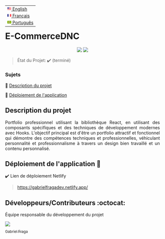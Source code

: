 <table align="right">
 <tr><td><a href="README_en.md"><img src="readme_img/us-flag.png" height="13"> English</a></td></tr>
 <tr><td><a href="README_fr.md"><img src="readme_img/fr-flag.png" height="13"> Français</a></td></tr>
 <tr><td><a href="README.md"><img src="readme_img/br-flag.png" height="13"> Português</a></td></tr>
</table>

<h1>E-CommerceDNC</h1> 

<p align="center">
  <img src="https://img.shields.io/static/v1?label=Netlify&message=deploy&color=blue&style=for-the-badge&logo=netlify"/>
  <img src="http://img.shields.io/static/v1?label=STATUT&message=TERMINÉ&color=GREEN&style=for-the-badge"/>
</p>

> État du Projet: :heavy_check_mark: (terminé)

### Sujets 

:small_blue_diamond: [Description du projet](#description-du-projet)

:small_blue_diamond: [Déploiement de l'application](#déploiement-de-lapplication-dash)

## Description du projet

<p align="justify">
  Portfolio professionnel utilisant la bibliothèque React, en utilisant des composants spécifiques et des techniques de développement modernes avec Hooks. L'objectif principal est d'être un portfolio attractif et fonctionnel qui démontre des compétences techniques et professionnelles, véhiculant personnalité et professionnalisme à travers un design bien travaillé et un contenu personnalisé.
</p>

## Déploiement de l'application :dash:

:heavy_check_mark: Lien de déploiement Netlify 
> https://gabrielfragadev.netlify.app/

## Développeurs/Contributeurs :octocat:

Équipe responsable du développement du projet

[<img src="https://avatars.githubusercontent.com/u/122870445?v=4" width=115><br><sub>Gabriel Fraga</sub>](https://github.com/FragaGabriel23)
